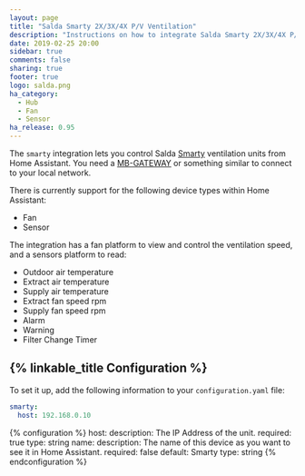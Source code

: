 ```yaml
---
layout: page
title: "Salda Smarty 2X/3X/4X P/V Ventilation"
description: "Instructions on how to integrate Salda Smarty 2X/3X/4X P/V ventilation systems into Home Assistant."
date: 2019-02-25 20:00
sidebar: true
comments: false
sharing: true
footer: true
logo: salda.png
ha_category:
  - Hub
  - Fan
  - Sensor
ha_release: 0.95
---
```


The `smarty` integration lets you control Salda [Smarty](http://www.salda.lt/en/products/category/compact-counter-flow-units) ventilation units from Home Assistant. You need a [MB-GATEWAY](http://www.salda.lt/en/products/item/5637227077) or something similar to connect to your local network.

There is currently support for the following device types within Home Assistant:

- Fan
- Sensor

The integration has a fan platform to view and control the ventilation speed, and a sensors platform to read:

- Outdoor air temperature
- Extract air temperature
- Supply air temperature
- Extract fan speed rpm
- Supply fan speed rpm
- Alarm
- Warning
- Filter Change Timer

## {% linkable_title Configuration %}

To set it up, add the following information to your `configuration.yaml` file:

```yaml
smarty:
  host: 192.168.0.10
```

{% configuration %}
host:
  description: The IP Address of the unit.
  required: true
  type: string
name:
  description: The name of this device as you want to see it in Home Assistant.
  required: false
  default: Smarty
  type: string
{% endconfiguration %}
